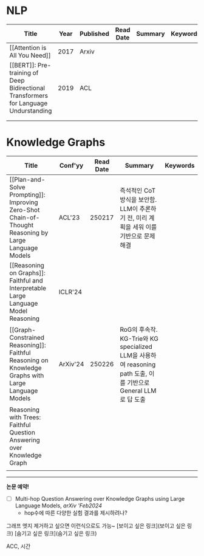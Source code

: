 # NLP

| **Title**                                                                            | **Year** | **Published** | **Read Date** | **Summary** | **Keywords** |
| ------------------------------------------------------------------------------------ | -------- | ------------- | ------------- | ----------- | ------------ |
| [[Attention is All You Need]]                                                        | 2017     | Arxiv         |               |             |              |
| [[BERT]]: Pre-training of Deep Bidirectional Transformers for Language Undurstanding | 2019     | ACL           |               |             |              |
|                                                                                      |          |               |               |             |              |
|                                                                                      |          |               |               |             |              |

# Knowledge Graphs

| **Title**                                                                                             | **Conf'yy** | **Read Date** | **Summary**                                                                              | **Keywords** |
| ----------------------------------------------------------------------------------------------------- | ----------- | ------------- | ---------------------------------------------------------------------------------------- | ------------ |
| [[Plan-and-Solve Prompting]]: Improving Zero-Shot Chain-of-Thought Reasoning by Large Language Models | ACL'23      | 250217        | 즉석적인 CoT 방식을 보안함. LLM이 추론하기 전, 미리 계획을 세워 이를 기반으로 문제 해결                                   |              |
| [[Reasoning on Graphs]]: Faithful and Interpretable Large Language Model Reasoning<br>                | ICLR'24     |               |                                                                                          |              |
| [[Graph-Constrained Reasoning]]: Faithful Reasoning on Knowledge Graphs with Large Language Models    | ArXiv'24    | 250226        | RoG의 후속작. KG-Trie와 KG specialized LLM을 사용하여 reasoning path 도출, 이를 기반으로 General LLM로 답 도출 |              |
| Reasoning with Trees: Faithful Question Answering over Knowledge Graph                                |             |               |                                                                                          |              |
|                                                                                                       |             |               |                                                                                          |              |

***


**논문 예약!**
- [ ] Multi-hop Question Answering over Knowledge Graphs using Large Language Models, *arXiv 'Feb2024*
	* hop수에 따른 다양한 실험 결과를 제시하려나?


그래프 엣지 제거하고 싶으면 이런식으로도 가능~
[보이고 싶은 링크](보이고 싶은 링크)
[숨기고 싶은 링크](숨기고 싶은 링크)

ACC, 시간